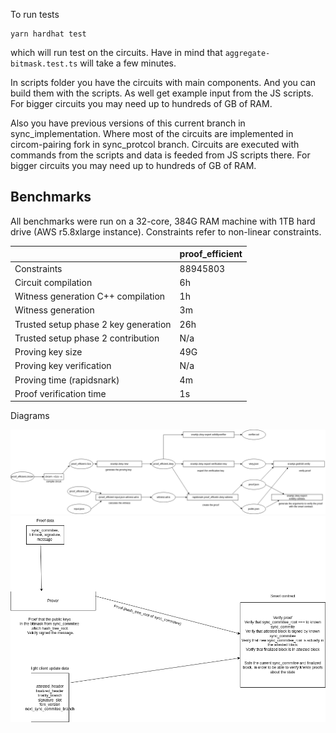 To run tests

```
yarn hardhat test
```

which will run test on the circuits. Have in mind that `aggregate-bitmask.test.ts` will take a few minutes.

In scripts folder you have the circuits with main components. And you can build them with the scripts. As well get example input from the JS scripts. For bigger circuits you may need up to hundreds of GB of RAM.


Also you have previous versions of this current branch in sync_implementation. Where most of the circuits are implemented in circom-pairing fork in sync_protcol branch.
Circuits are executed with commands from the scripts and data is feeded from JS scripts there.
For bigger circuits you may need up to hundreds of GB of RAM.

## Benchmarks

All benchmarks were run on a 32-core, 384G RAM machine with 1TB hard drive (AWS r5.8xlarge instance). Constraints refer to non-linear constraints.

|                                      | proof_efficient |
| ------------------------------------ | --------------- |
| Constraints                          | 88945803        |
| Circuit compilation                  | 6h              |
| Witness generation C++ compilation   | 1h              |
| Witness generation                   | 3m              |
| Trusted setup phase 2 key generation | 26h             |
| Trusted setup phase 2 contribution   | N/a             |
| Proving key size                     | 49G             |
| Proving key verification             | N/a             |
| Proving time (rapidsnark)            | 4m              |
| Proof verification time              | 1s              |

Diagrams

![](light_client.drawio.png)
![](zero_knowledge_diagram.drawio.png)
